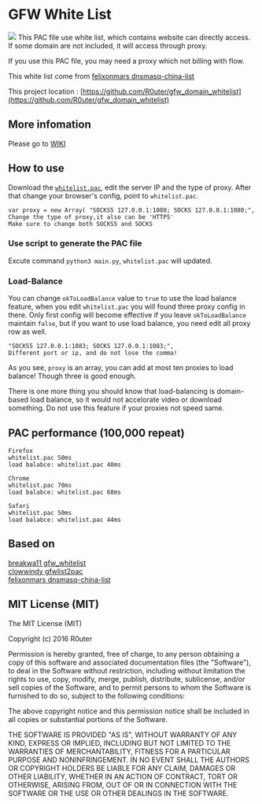 # GFW White List 
![](https://travis-ci.org/R0uter/gfw_domain_whitelist#)
This PAC file use white list, which contains website can directly access. If some domain are not included, it will access through proxy.

If you use this PAC file, you may need a proxy which not billing with flow. 

This white list come from [felixonmars dnsmasq-china-list](https://github.com/felixonmars/dnsmasq-china-list)

This project location : [https://github.com/R0uter/gfw_domain_whitelist](https://github.com/R0uter/gfw_domain_whitelist)

More infomation
-------
Please go to [WIKI](https://github.com/R0uter/gfw_whitelist/wiki)

## How to use 

Download the [`whitelist.pac`](https://R0uter.github.io/gfw_domain_whitelist/), edit the server IP and the type of proxy. After that change your browser's config, point to `whitelist.pac`.

	var proxy = new Array( "SOCKS5 127.0.0.1:1080; SOCKS 127.0.0.1:1080;",
	Change the type of proxy,it also can be 'HTTPS'
    Make sure to change both SOCKS5 and SOCKS


### Use script to generate the PAC file

Excute command `python3 main.py`, `whitelist.pac` will updated. 


### Load-Balance

You can change `okToLoadBalance` value to `true` to use the load balance feature, when you edit `whitelist.pac` you will found three proxy config in there. Only first config will become effective if you leave `okToLoadBalance` maintain `false`, but if you want to use load balance, you need edit all proxy row as well.

    "SOCKS5 127.0.0.1:1083; SOCKS 127.0.0.1:1083;",
    Different port or ip, and do not lose the comma!
    

As you see, `proxy` is an array, you can add at most ten proxies to load balance! Though three is good enough.

There is one more thing you should know that load-balancing is domain-based load balance, so it would not accelorate video or download something. Do not use this feature if your proxies not speed same.


PAC performance (100,000 repeat)
----------------
    Firefox  
    whitelist.pac 50ms 
    load balabce: whitelist.pac 40ms

    Chrome  
    whitelist.pac 70ms
    load balabce: whitelist.pac 68ms

    Safari  
    whitelist.pac 50ms  
    load balabce: whitelist.pac 44ms  

Based on 
------------
[breakwa11 gfw_whitelist](https://github.com/breakwa11/gfw_whitelist)  
[clowwindy gfwlist2pac](https://github.com/clowwindy/gfwlist2pac)  
[felixonmars dnsmasq-china-list](https://github.com/felixonmars/dnsmasq-china-list)

## MIT License (MIT)

The MIT License (MIT)

Copyright (c) 2016 R0uter

Permission is hereby granted, free of charge, to any person obtaining a copy
of this software and associated documentation files (the "Software"), to deal
in the Software without restriction, including without limitation the rights
to use, copy, modify, merge, publish, distribute, sublicense, and/or sell
copies of the Software, and to permit persons to whom the Software is
furnished to do so, subject to the following conditions:

The above copyright notice and this permission notice shall be included in all
copies or substantial portions of the Software.

THE SOFTWARE IS PROVIDED "AS IS", WITHOUT WARRANTY OF ANY KIND, EXPRESS OR
IMPLIED, INCLUDING BUT NOT LIMITED TO THE WARRANTIES OF MERCHANTABILITY,
FITNESS FOR A PARTICULAR PURPOSE AND NONINFRINGEMENT. IN NO EVENT SHALL THE
AUTHORS OR COPYRIGHT HOLDERS BE LIABLE FOR ANY CLAIM, DAMAGES OR OTHER
LIABILITY, WHETHER IN AN ACTION OF CONTRACT, TORT OR OTHERWISE, ARISING FROM,
OUT OF OR IN CONNECTION WITH THE SOFTWARE OR THE USE OR OTHER DEALINGS IN THE
SOFTWARE.
